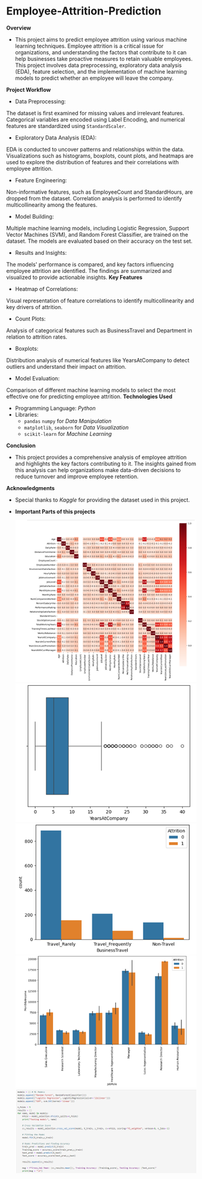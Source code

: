 # Employee-Attrition-Prediction

**Overview**
- This project aims to predict employee attrition using various machine learning techniques. Employee attrition is a critical issue for organizations, and understanding the factors that contribute to it can help businesses take proactive measures to retain valuable employees. This project involves data preprocessing, exploratory data analysis (EDA), feature selection, and the implementation of machine learning models to predict whether an employee will leave the company.

**Project Workflow**
- Data Preprocessing:

The dataset is first examined for missing values and irrelevant features. Categorical variables are encoded using Label Encoding, and numerical features are standardized using `StandardScaler`.
- Exploratory Data Analysis (EDA):

EDA is conducted to uncover patterns and relationships within the data. Visualizations such as histograms, boxplots, count plots, and heatmaps are used to explore the distribution of features and their correlations with employee attrition.


- Feature Engineering:

Non-informative features, such as EmployeeCount and StandardHours, are dropped from the dataset. Correlation analysis is performed to identify multicollinearity among the features.
- Model Building:

Multiple machine learning models, including Logistic Regression, Support Vector Machines (SVM), and Random Forest Classifier, are trained on the dataset. The models are evaluated based on their accuracy on the test set.
- Results and Insights:

The models' performance is compared, and key factors influencing employee attrition are identified. The findings are summarized and visualized to provide actionable insights.
**Key Features**
- Heatmap of Correlations:

Visual representation of feature correlations to identify multicollinearity and key drivers of attrition.
- Count Plots:

Analysis of categorical features such as BusinessTravel and Department in relation to attrition rates.
- Boxplots:

Distribution analysis of numerical features like YearsAtCompany to detect outliers and understand their impact on attrition.
- Model Evaluation:

Comparison of different machine learning models to select the most effective one for predicting employee attrition.
**Technologies Used**
- Programming Language: _Python_
- Libraries:
  - `pandas` `numpy` for _Data Manipulation_
  - `matplotlib`, `seaborn` for _Data Visualization_
  - `scikit-learn` for _Machine Learning_

**Conclusion**
- This project provides a comprehensive analysis of employee attrition and highlights the key factors contributing to it. The insights gained from this analysis can help organizations make data-driven decisions to reduce turnover and improve employee retention.

**Acknowledgments**
  - Special thanks to _Kaggle_ for providing the dataset used in this project.
    
- **Important Parts of this projects**

  ![Heatmap of Correlations](images/heatmap.png)
  ![Box plot](images/Boxplot.png)
  ![count plot1](images/BarGraph-Dept.png)
  ![count plot2](images/BarGraph-JobRole.png)
  ![model](images/ModelBuilding-Code.png)
